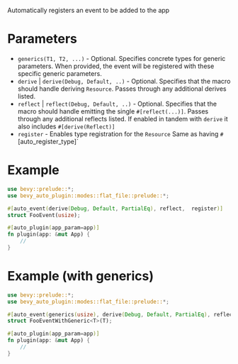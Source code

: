 Automatically registers an event to be added to the app

# Parameters
- `generics(T1, T2, ...)` - Optional. Specifies concrete types for generic parameters.
  When provided, the event will be registered with these specific generic parameters.
- `derive` | `derive(Debug, Default, ..)` - Optional. Specifies that the macro should handle deriving `Resource`. 
  Passes through any additional derives listed.
- `reflect` | `reflect(Debug, Default, ..)` - Optional. Specifies that the macro should handle emitting the single `#[reflect(...)]`.
  Passes through any additional reflects listed.
  If enabled in tandem with `derive` it also includes `#[derive(Reflect)]` 
- `register` - Enables type registration for the `Resource`
  Same as having `#`[auto_register_type]`

# Example
```rust
use bevy::prelude::*;
use bevy_auto_plugin::modes::flat_file::prelude::*;

#[auto_event(derive(Debug, Default, PartialEq), reflect,  register)]
struct FooEvent(usize);

#[auto_plugin(app_param=app)]
fn plugin(app: &mut App) {
    //
}
```

# Example (with generics)
```rust
use bevy::prelude::*;
use bevy_auto_plugin::modes::flat_file::prelude::*;

#[auto_event(generics(usize), derive(Debug, Default, PartialEq), reflect,  register)]
struct FooEventWithGeneric<T>(T);

#[auto_plugin(app_param=app)]
fn plugin(app: &mut App) {
    //
}
```